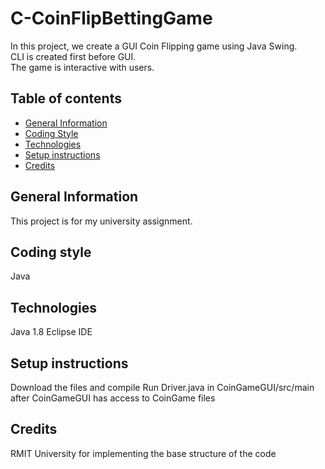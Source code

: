 # C-CoinFlipBettingGame
In this project, we create a GUI Coin Flipping game using Java Swing.<br>
CLI is created first before GUI.<br>
The game is interactive with users.
## Table of contents
* [General Information](#general-information)
* [Coding Style](#coding-style)
* [Technologies](#technologies)
* [Setup instructions](#setup-instructions)
* [Credits](#credits)
## General Information
This project is for my university assignment.
## Coding style
Java
## Technologies
Java 1.8
Eclipse IDE
## Setup instructions
Download the files and compile
Run Driver.java in CoinGameGUI/src/main after CoinGameGUI has access to CoinGame files
## Credits
RMIT University for implementing the base structure of the code
